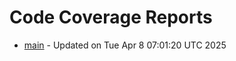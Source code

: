 # Code Coverage Reports
- [main](branches/main/index.html) - Updated on Tue Apr  8 07:01:20 UTC 2025
